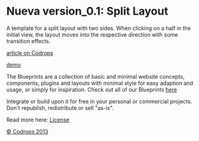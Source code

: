 Nueva version_0.1: Split Layout
=========

A template for a split layout with two sides. When clicking on a half in the initial view, the layout moves into the respective direction with some transition effects.

[article on Codrops](http://tympanus.net/codrops/?p=16693)

[demo](http://tympanus.net/Blueprints/SplitLayout/)

The Blueprints are a collection of basic and minimal website concepts, components, plugins and layouts with minimal style for easy adaption and usage, or simply for inspiration.
Check out all of our Blueprints [here](http://tympanus.net/codrops/category/blueprints/)

Integrate or build upon it for free in your personal or commercial projects. Don't republish, redistribute or sell "as-is". 

Read more here: [License](http://tympanus.net/codrops/licensing/)

[© Codrops 2013](http://www.codrops.com)
